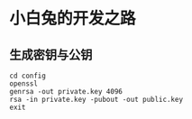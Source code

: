 # 小白兔的开发之路

## 生成密钥与公钥

```
cd config
openssl
genrsa -out private.key 4096
rsa -in private.key -pubout -out public.key
exit
```
